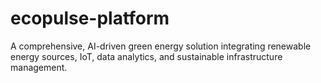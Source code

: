 # ecopulse-platform
A comprehensive, AI-driven green energy solution integrating renewable energy sources, IoT, data analytics, and sustainable infrastructure management.
